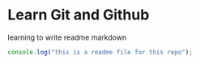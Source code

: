 # Learn Git and Github

learning to write readme markdown

```javascript
console.log("this is a readme file for this repo");
```
